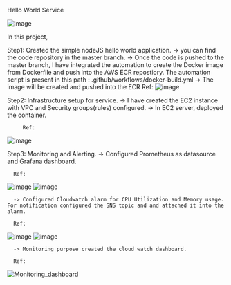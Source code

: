 Hello World Service

![image](https://github.com/pradeepmurthy22/SRE-Project/assets/70941318/b9d056f1-c564-4850-9ec5-b934fd53af4a)


In this project,

Step1: Created the simple nodeJS hello world application.
      -> you can find the code repository in the master branch.
      -> Once the code is pushed to the master branch, I have integrated the automation to create the Docker image from Dockerfile and push into the AWS ECR repostiory. The automation script is present in this path : .github/workflows/docker-build.yml
      -> The image will be created and pushed into the ECR
         Ref: 
         ![image](https://github.com/pradeepmurthy22/SRE-Project/assets/70941318/65beb7c5-cc16-46e3-abfd-dacfb20140b4)


Step2: Infrastructure setup for service.
      -> I have created the EC2 instance with VPC and Security groups(rules) configured.
      -> In EC2 server, deployed the container.
      
         Ref:
![image](https://github.com/pradeepmurthy22/SRE-Project/assets/70941318/c532e218-5163-41be-a28c-3a9e5d0aaed2)

Step3: Monitoring and Alerting.
      -> Configured Prometheus as datasource and Grafana dashboard.
      
      Ref:
![image](https://github.com/pradeepmurthy22/SRE-Project/assets/70941318/0a0fd5cc-299e-4571-a4f7-f0a56272de96)
      ![image](https://github.com/pradeepmurthy22/SRE-Project/assets/70941318/63d77563-bbd6-41c9-bf74-5bb2e2f82651)
      
      -> Configured Cloudwatch alarm for CPU Utilization and Memory usage. For notification configured the SNS topic and and attached it into the alarm.
      
      Ref:
![image](https://github.com/pradeepmurthy22/SRE-Project/assets/70941318/1b3c43db-6f22-4f5b-b927-f356b93c0af0)
      ![image](https://github.com/pradeepmurthy22/SRE-Project/assets/70941318/114fedc1-6a97-4d8c-adf1-036a8c0df197)

      -> Monitoring purpose created the cloud watch dashboard.
      
      Ref:
![Monitoring_dashboard](https://github.com/pradeepmurthy22/SRE-Project/assets/70941318/2e8088fb-8381-4119-a2b8-4eeedb207430)





